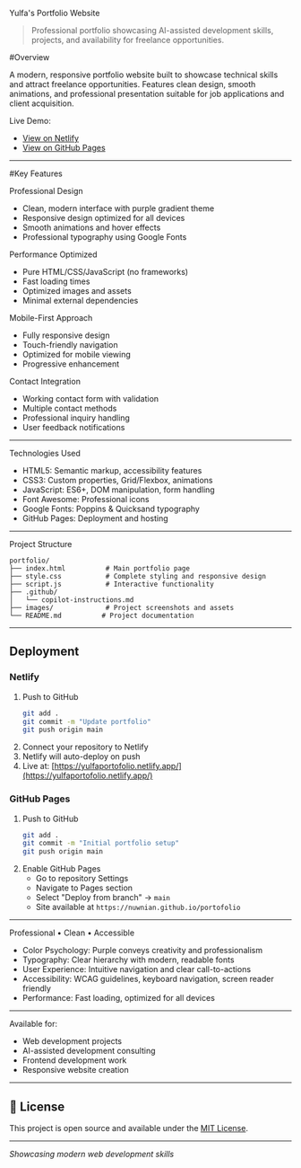 Yulfa's Portfolio Website

> Professional portfolio showcasing AI-assisted development skills, projects, and availability for freelance opportunities.

#Overview

A modern, responsive portfolio website built to showcase technical skills and attract freelance opportunities. Features clean design, smooth animations, and professional presentation suitable for job applications and client acquisition.


Live Demo:
- [View on Netlify](https://yulfaportofolio.netlify.app/)
- [View on GitHub Pages](https://nuwnian.github.io/portofolio/)

---

#Key Features

Professional Design
- Clean, modern interface with purple gradient theme
- Responsive design optimized for all devices
- Smooth animations and hover effects
- Professional typography using Google Fonts

Performance Optimized
- Pure HTML/CSS/JavaScript (no frameworks)
- Fast loading times
- Optimized images and assets
- Minimal external dependencies

Mobile-First Approach
- Fully responsive design
- Touch-friendly navigation
- Optimized for mobile viewing
- Progressive enhancement

Contact Integration
- Working contact form with validation
- Multiple contact methods
- Professional inquiry handling
- User feedback notifications


---

Technologies Used

- HTML5: Semantic markup, accessibility features
- CSS3: Custom properties, Grid/Flexbox, animations
- JavaScript: ES6+, DOM manipulation, form handling
- Font Awesome: Professional icons
- Google Fonts: Poppins & Quicksand typography
- GitHub Pages: Deployment and hosting

---

Project Structure

```
portfolio/
├── index.html          # Main portfolio page
├── style.css           # Complete styling and responsive design
├── script.js           # Interactive functionality
├── .github/
│   └── copilot-instructions.md
├── images/             # Project screenshots and assets
└── README.md          # Project documentation
```


---

## Deployment

### Netlify

1. Push to GitHub
   ```bash
   git add .
   git commit -m "Update portfolio"
   git push origin main
   ```
2. Connect your repository to Netlify
3. Netlify will auto-deploy on push
4. Live at: [https://yulfaportofolio.netlify.app/](https://yulfaportofolio.netlify.app/)

### GitHub Pages

1. Push to GitHub
   ```bash
   git add .
   git commit -m "Initial portfolio setup"
   git push origin main
   ```
2. Enable GitHub Pages
   - Go to repository Settings
   - Navigate to Pages section
   - Select "Deploy from branch" → `main`
   - Site available at `https://nuwnian.github.io/portofolio`

---

Professional • Clean • Accessible

- Color Psychology: Purple conveys creativity and professionalism
- Typography: Clear hierarchy with modern, readable fonts
- User Experience: Intuitive navigation and clear call-to-actions
- Accessibility: WCAG guidelines, keyboard navigation, screen reader friendly
- Performance: Fast loading, optimized for all devices

---



Available for:
- Web development projects
- AI-assisted development consulting
- Frontend development work
- Responsive website creation

---

## 📄 License

This project is open source and available under the [MIT License](LICENSE).

---

*Showcasing modern web development skills*
